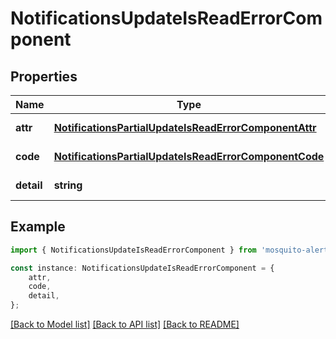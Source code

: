 # NotificationsUpdateIsReadErrorComponent


## Properties

Name | Type | Description | Notes
------------ | ------------- | ------------- | -------------
**attr** | [**NotificationsPartialUpdateIsReadErrorComponentAttr**](NotificationsPartialUpdateIsReadErrorComponentAttr.md) |  | [default to undefined]
**code** | [**NotificationsPartialUpdateIsReadErrorComponentCode**](NotificationsPartialUpdateIsReadErrorComponentCode.md) |  | [default to undefined]
**detail** | **string** |  | [default to undefined]

## Example

```typescript
import { NotificationsUpdateIsReadErrorComponent } from 'mosquito-alert';

const instance: NotificationsUpdateIsReadErrorComponent = {
    attr,
    code,
    detail,
};
```

[[Back to Model list]](../README.md#documentation-for-models) [[Back to API list]](../README.md#documentation-for-api-endpoints) [[Back to README]](../README.md)

